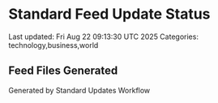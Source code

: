 # Standard Feed Update Status
Last updated: Fri Aug 22 09:13:30 UTC 2025
Categories: technology,business,world

## Feed Files Generated

Generated by Standard Updates Workflow
